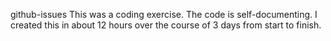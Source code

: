 github-issues
This was a coding exercise. The code is self-documenting. I created this in about 12 hours over the course of 3 days from start to finish. 
